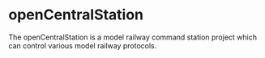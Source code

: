 openCentralStation
==================

The openCentralStation is a model railway command station project which can control various model railway protocols.
